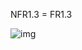 NFR1.3 = FR1.3

![img](https://github.com/TsvetkovAlex/LabWork1Technologies_for_creating_of_softwareproducts/blob/main/1-SoftwareRequirements/1.4-FuncNonFuncRequirements/1.4.4-NFRUserInterfaceOUTPUT/FR1.3.PNG)
